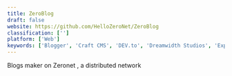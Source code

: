 ```yaml
---
title: ZeroBlog
draft: false 
website: https://github.com/HelloZeroNet/ZeroBlog
classification: ['']
platform: ['Web']
keywords: ['Blogger', 'Craft CMS', 'DEV.to', 'Dreamwidth Studios', 'Expansive', 'Ghost', 'Grav', 'Jekyll', 'Known', 'Mastodon', 'Medium', 'MightyCall', 'Octopress', 'Scuttlebutt', 'WordPress', 'Write.as']
---
```

Blogs maker on Zeronet , a distributed network